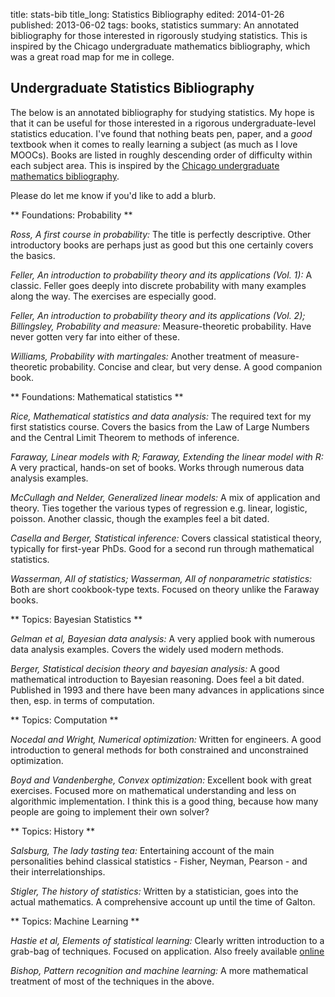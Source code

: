 title: stats-bib
title_long: Statistics Bibliography
edited: 2014-01-26
published: 2013-06-02
tags: books, statistics
summary: An annotated bibliography for those interested in rigorously studying statistics. This is inspired by the Chicago undergraduate mathematics bibliography, which was a great road map for me in college.

## Undergraduate Statistics Bibliography ##

The below is an annotated bibliography for studying statistics. My hope is that it can be useful for those interested in a rigorous undergraduate-level statistics education. I've found that nothing beats pen, paper, and a *good* textbook when it comes to really learning a subject (as much as I love MOOCs). Books are listed in roughly descending order of difficulty within each subject area. This is inspired by the [Chicago undergraduate mathematics bibliography](http://www.ocf.berkeley.edu/~abhishek/chicmath.htm). 

Please do let me know if you'd like to add a blurb.

** Foundations: Probability **

*Ross, A first course in probability:* The title is perfectly descriptive. Other introductory books are perhaps just as good but this one certainly covers the basics.

*Feller, An introduction to probability theory and its applications (Vol. 1):* A classic. Feller goes deeply into discrete probability with many examples along the way. The exercises are especially good.

*Feller, An introduction to probability theory and its applications (Vol. 2); Billingsley, Probability and measure:* Measure-theoretic probability. Have never gotten very far into either of these. 

*Williams, Probability with martingales:* Another treatment of measure-theoretic probability. Concise and clear, but very dense. A good companion book.

** Foundations: Mathematical statistics **

*Rice, Mathematical statistics and data analysis:* The required text for my first statistics course. Covers the basics from the Law of Large Numbers and the Central Limit Theorem to methods of inference.

*Faraway, Linear models with R; Faraway, Extending the linear model with R:* A very practical, hands-on set of books. Works through numerous data analysis examples.

*McCullagh and Nelder, Generalized linear models:* A mix of application and theory. Ties together the various types of regression e.g. linear, logistic, poisson. Another classic, though the examples feel a bit dated.

*Casella and Berger, Statistical inference:* Covers classical statistical theory, typically for first-year PhDs. Good for a second run through mathematical statistics.

*Wasserman, All of statistics; Wasserman, All of nonparametric statistics:* Both are short cookbook-type texts. Focused on theory unlike the Faraway books.

** Topics: Bayesian Statistics **

*Gelman et al, Bayesian data analysis:* A very applied book with numerous data analysis examples. Covers the widely used modern methods.

*Berger, Statistical decision theory and bayesian analysis:* A good mathematical introduction to Bayesian reasoning. Does feel a bit dated. Published in 1993 and there have been many advances in applications since then, esp. in terms of computation.

** Topics: Computation **

*Nocedal and Wright, Numerical optimization:* Written for engineers. A good introduction to general methods for both constrained and unconstrained optimization.

*Boyd and Vandenberghe, Convex optimization:* Excellent book with great exercises. Focused more on mathematical understanding and less on algorithmic implementation. I think this is a good thing, because how many people are going to implement their own solver?

** Topics: History **

*Salsburg, The lady tasting tea:* Entertaining account of the main personalities behind classical statistics - Fisher, Neyman, Pearson - and their interrelationships.

*Stigler, The history of statistics:* Written by a statistician, goes into the actual mathematics. A comprehensive account up until the time of Galton.  

** Topics: Machine Learning **

*Hastie et al, Elements of statistical learning:* Clearly written introduction to a grab-bag of techniques. Focused on application. Also freely available [online](http://statweb.stanford.edu/~tibs/ElemStatLearn/)

*Bishop, Pattern recognition and machine learning:* A more mathematical treatment of most of the techniques in the above.
